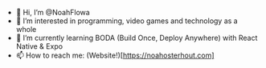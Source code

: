 - 👋 Hi, I’m @NoahFlowa
- 👀 I’m interested in programming, video games and technology as a whole
- 🌱 I’m currently learning BODA (Build Once, Deploy Anywhere) with React Native & Expo
- 📫 How to reach me: (Website!)[https://noahosterhout.com]

<!---
NoahFlowa/NoahFlowa is a ✨ special ✨ repository because its `README.md` (this file) appears on your GitHub profile.
You can click the Preview link to take a look at your changes.
--->
